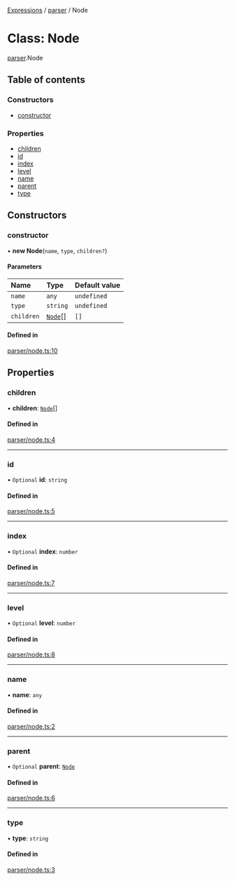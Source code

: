 [Expressions](../README.md) / [parser](../modules/parser.md) / Node

# Class: Node

[parser](../modules/parser.md).Node

## Table of contents

### Constructors

- [constructor](parser.Node.md#constructor)

### Properties

- [children](parser.Node.md#children)
- [id](parser.Node.md#id)
- [index](parser.Node.md#index)
- [level](parser.Node.md#level)
- [name](parser.Node.md#name)
- [parent](parser.Node.md#parent)
- [type](parser.Node.md#type)

## Constructors

### constructor

• **new Node**(`name`, `type`, `children?`)

#### Parameters

| Name | Type | Default value |
| :------ | :------ | :------ |
| `name` | `any` | `undefined` |
| `type` | `string` | `undefined` |
| `children` | [`Node`](parser.Node.md)[] | `[]` |

#### Defined in

[parser/node.ts:10](https://github.com/FlavioLionelRita/js-expressions/blob/774a064/src/lib/parser/node.ts#L10)

## Properties

### children

• **children**: [`Node`](parser.Node.md)[]

#### Defined in

[parser/node.ts:4](https://github.com/FlavioLionelRita/js-expressions/blob/774a064/src/lib/parser/node.ts#L4)

___

### id

• `Optional` **id**: `string`

#### Defined in

[parser/node.ts:5](https://github.com/FlavioLionelRita/js-expressions/blob/774a064/src/lib/parser/node.ts#L5)

___

### index

• `Optional` **index**: `number`

#### Defined in

[parser/node.ts:7](https://github.com/FlavioLionelRita/js-expressions/blob/774a064/src/lib/parser/node.ts#L7)

___

### level

• `Optional` **level**: `number`

#### Defined in

[parser/node.ts:8](https://github.com/FlavioLionelRita/js-expressions/blob/774a064/src/lib/parser/node.ts#L8)

___

### name

• **name**: `any`

#### Defined in

[parser/node.ts:2](https://github.com/FlavioLionelRita/js-expressions/blob/774a064/src/lib/parser/node.ts#L2)

___

### parent

• `Optional` **parent**: [`Node`](parser.Node.md)

#### Defined in

[parser/node.ts:6](https://github.com/FlavioLionelRita/js-expressions/blob/774a064/src/lib/parser/node.ts#L6)

___

### type

• **type**: `string`

#### Defined in

[parser/node.ts:3](https://github.com/FlavioLionelRita/js-expressions/blob/774a064/src/lib/parser/node.ts#L3)
